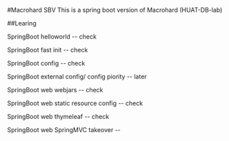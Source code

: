 #Macrohard SBV
This is a spring boot version of Macrohard (HUAT-DB-lab)

##Learing

SpringBoot helloworld -- check

SpringBoot fast init -- check

SpringBoot config -- check  

SpringBoot external config/ config piority -- later

SpringBoot web webjars -- check

SpringBoot web static resource config -- check

SpringBoot web thymeleaf -- check

SpringBoot web SpringMVC takeover -- 